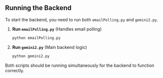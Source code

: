 
## Running the Backend

To start the backend, you need to run both `emailPolling.py` and `gemini2.py`.

1. **Run `emailPolling.py`** (Handles email polling)
   ```sh
   python emailPolling.py
   ```

2. **Run `gemini2.py`** (Main backend logic)
   ```sh
   python gemini2.py
   ```

Both scripts should be running simultaneously for the backend to function correctly.


